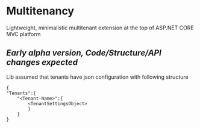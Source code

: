 # Multitenancy

Lightweight, minimalistic multitenant extension at the top of ASP.NET CORE MVC platform

*Early alpha version, Code/Structure/API changes expected*
---------------------------------------

Lib assumed that tenants have json configuration with following structure

    {
    "Tenants":{  
        "<Tenant-Name>":{  
            <TenantSettingsObject>  
            }  
        }  
    }




